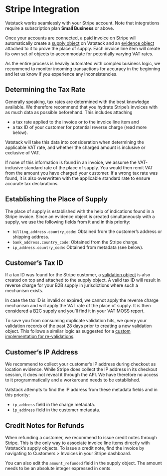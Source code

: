 # Stripe Integration

Vatstack works seamlessly with your Stripe account. Note that integrations require a subscription plan **Small Business** or above.

Once your accounts are connected, a paid invoice on Stripe will automatically create a [supply object](https://vatstack.com/docs/supplies) on Vatstack and an [evidence object](https://vatstack.com/docs/evidences) attached to it to prove the place of supply. Each invoice line item will create its own set of objects to accommodate for potentially varying VAT rates.

As the entire process is heavily automated with complex business logic, we recommend to monitor incoming transactions for accuracy in the beginning and let us know if you experience any inconsistencies.

## Determining the Tax Rate

Generally speaking, tax rates are determined with the best knowledge available. We therefore recommend that you hydrate Stripe’s invoices with as much data as possible beforehand. This includes attaching

- a tax rate applied to the invoice or to the invoice line item and
- a tax ID of your customer for potential reverse charge (read more below).

Vatstack will take this data into consideration when determining the applicable VAT rate, and whether the charged amount is inclusive or exclusive of VAT.

If none of this information is found in an invoice, we assume the VAT-inclusive standard rate of the place of supply. You would then remit VAT from the amount you have charged your customer. If a wrong tax rate was found, it is also overwritten with the applicable standard rate to ensure accurate tax declarations.

## Establishing the Place of Supply

The place of supply is established with the help of indications found in a Stripe invoice. Since an evidence object is created simultaneously with a supply, we use the following fields from it and in this priority:

- `billing_address.country_code`: Obtained from the customer’s address or shipping address.
- `bank_address.country_code`: Obtained from the Stripe charge.
- `ip_address.country_code`: Obtained from metadata (see below).

## Customer’s Tax ID

If a tax ID was found for the Stripe customer, a [validation object](https://vatstack.com/docs/validations) is also created on top and attached to the supply object. A valid tax ID will result in reverse charge for your B2B supply in jurisdictions where such a mechanism exists.

In case the tax ID is invalid or expired, we cannot apply the reverse charge mechanism and will apply the VAT rate of the place of supply. It is then considered a B2C supply and you’ll find it in your VAT MOSS report.

To save you from consuming duplicate validation hits, we query your validation records of the past 28 days prior to creating a new validation object. This follows a similar logic as suggested for a [custom implementation for re-validations](https://vatstack.com/articles/how-to-automate-vat-number-checks-before-invoice-charges).

## Customer’s IP Address

We recommend to collect your customer’s IP address during checkout as location evidence. While Stripe does collect the IP address in its checkout session, it does not reveal it through the API. We have therefore no access to it programmatically and a workaround needs to be established.

Vatstack attempts to find the IP address from these metadata fields and in this priority:

- `ip_address` field in the charge metadata.
- `ip_address` field in the customer metadata.

## Credit Notes for Refunds

When refunding a customer, we recommend to issue credit notes through Stripe. This is the only way to associate invoice line items directly with Vatstack’s supply objects. To issue a credit note, find the invoice by navigating to Customers > Invoices in your Stripe dashboard.

You can also edit the `amount_refunded` field in the supply object. The amount needs to be an absolute integer expressed in cents.
